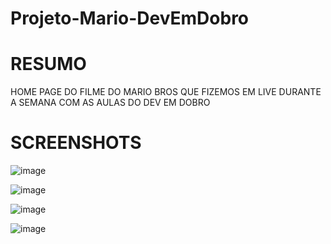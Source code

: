 # Projeto-Mario-DevEmDobro

<h1>RESUMO</h1>
HOME PAGE DO FILME DO MARIO BROS QUE FIZEMOS EM LIVE DURANTE A SEMANA COM AS AULAS DO DEV EM DOBRO

<h1>SCREENSHOTS</h1>

![image](https://user-images.githubusercontent.com/102641614/213895947-38c180e2-3fb8-41ad-832e-c83795232e6b.png)

![image](https://user-images.githubusercontent.com/102641614/213895990-722888a2-f6e4-45d1-a5ad-c0a44373e460.png)

![image](https://user-images.githubusercontent.com/102641614/213896165-e97e181e-9f2c-4737-a924-f03db8b3a84d.png)

![image](https://user-images.githubusercontent.com/102641614/213896170-51267149-f451-4de6-b218-1f9816cbcbc3.png)
